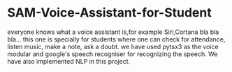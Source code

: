 # SAM-Voice-Assistant-for-Student
everyone knows what a voice assistant is,for example Siri,Cortana bla bla bla...
this one is specially for students where one can check for attendance, listen music, make a note, ask a doubt.
we have used pytsx3 as the voice modular and google's speech recogniser for recognizing the speech. We have also implemented NLP in this project.
